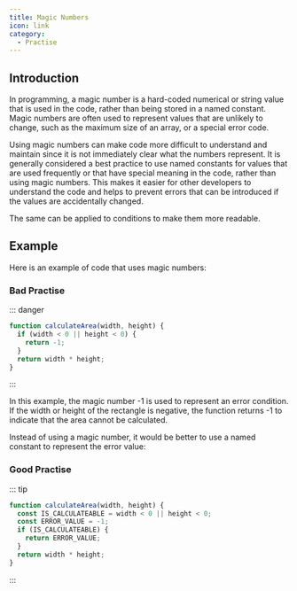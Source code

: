 ```yaml
---
title: Magic Numbers
icon: link
category:
  - Practise
---
```


## Introduction

In programming, a magic number is a hard-coded numerical or string value that is used in the code, rather than being stored in a named constant. Magic numbers are often used to represent values that are unlikely to change, such as the maximum size of an array, or a special error code.

Using magic numbers can make code more difficult to understand and maintain since it is not immediately clear what the numbers represent. It is generally considered a best practice to use named constants for values that are used frequently or that have special meaning in the code, rather than using magic numbers. This makes it easier for other developers to understand the code and helps to prevent errors that can be introduced if the values are accidentally changed.

The same can be applied to conditions to make them more readable.

## Example

Here is an example of code that uses magic numbers:

### Bad Practise

::: danger

```js {2-3}
function calculateArea(width, height) {
  if (width < 0 || height < 0) {
    return -1;
  }
  return width * height;
}
```

:::

In this example, the magic number -1 is used to represent an error condition. If the width or height of the rectangle is negative, the function returns -1 to indicate that the area cannot be calculated.

Instead of using a magic number, it would be better to use a named constant to represent the error value:

### Good Practise

::: tip

```js {2-5}
function calculateArea(width, height) {
  const IS_CALCULATEABLE = width < 0 || height < 0;
  const ERROR_VALUE = -1;
  if (IS_CALCULATEABLE) {
    return ERROR_VALUE;
  }
  return width * height;
}
```

:::
